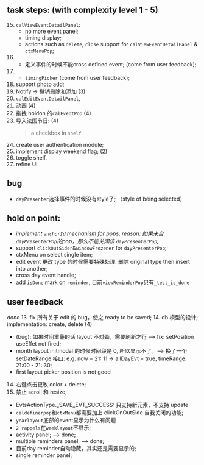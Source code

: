 ## task steps: (with complexity level 1 - 5)

15. `calViewEventDetailPanel`:
    - no more event panel;
    - timing display;
    - actions such as `delete`, `close` support for `calViewEventDetailPanel` & `ctxMenuPop`;
27. - 定义事件的时候不能cross defined event; (come from user feedback);
28. - `timingPicker` (come from user feedback);
26. support photo add;
16. Notify -> 撤销删除和添加 (3)
23. `calEditEventDetailPanel`,
17. 动画 (4)
18. 拖拽 holdon 的`calEventPop` (4)
19. 导入法国节日: (4)
    > a checkbox in `shelf`
20. create user authentication module;
22. implement display weekend flag; (2)
24. toggle shelf,
25. refine UI

## bug
- `dayPresenter`选择事件的时候没有style了; （style of being selected）


## hold on point:
-   *implement `anchorId` mechanism for pops, reason: 如果来自`dayPresenterPop`的pop，那么不能关闭该  `dayPresenterPop`;*
-   support `clickOutSider`&`windowFrozener` for `dayPresenterPop`;
-   ctxMenu on select single item;
-   edit event 更改 type 的时候需要特殊处理: 删除 original type then insert into another;
-   cross day event handle;
-   add `isDone` mark on `reminder`, 目前`viewReminderPop`只有`_test_is_done`

## user feedback


_done_
13. fix 所有关于 edit 的 bug，使之 ready to be saved;
14. db 模型的设计; implementation: create, delete (4)

-   (bug): 如果时间重叠的话 layout 不对劲，需要刷新才行 --> fix: setPosition useEffet not fired;
-   month layout initmodal 的时候时间段是 0, 所以显示不了。--> 换了一个 setDateRange 接口: e.g. now = 21: 11 -> allDayEvt = true, timeRange: 21:00 - 21: 30;
-   first layout picker position is not good

14. 右键点击更改 color + delete;
15. 禁止 scroll 和 resize;
-   EvtsActionType._SAVE_EVT_SUCCESS: 只支持新元素，不支持 update
-   `caldefinerpop`和`ctxMenu`都需要加上 clickOnOutSide 自我关闭的功能;
-   `yearlayout`底部的event显示为什么有问题
- `2 rappels`在`weeklayout`不显示;
- activity panel; --> done;
- multiple reminders panel; --> done;
- 目前day reminder自动隐藏，其实还是需要显示的;
- single reminder panel;